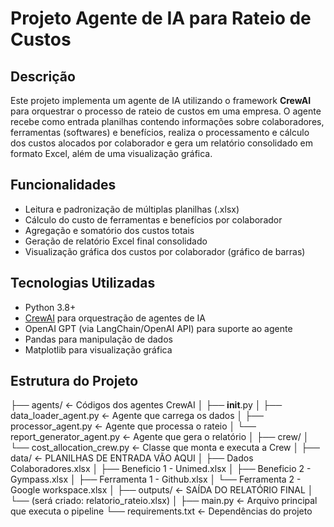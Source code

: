 # Projeto Agente de IA para Rateio de Custos

## Descrição

Este projeto implementa um agente de IA utilizando o framework **CrewAI** para orquestrar o processo de rateio de custos em uma empresa. O agente recebe como entrada planilhas contendo informações sobre colaboradores, ferramentas (softwares) e benefícios, realiza o processamento e cálculo dos custos alocados por colaborador e gera um relatório consolidado em formato Excel, além de uma visualização gráfica.

## Funcionalidades

- Leitura e padronização de múltiplas planilhas (.xlsx)
- Cálculo do custo de ferramentas e benefícios por colaborador
- Agregação e somatório dos custos totais
- Geração de relatório Excel final consolidado
- Visualização gráfica dos custos por colaborador (gráfico de barras)

## Tecnologias Utilizadas

- Python 3.8+
- [CrewAI](https://github.com/crewai/crewai) para orquestração de agentes de IA
- OpenAI GPT (via LangChain/OpenAI API) para suporte ao agente
- Pandas para manipulação de dados
- Matplotlib para visualização gráfica

## Estrutura do Projeto

├── agents/                          ← Códigos dos agentes CrewAI
│   ├── __init__.py
│   ├── data_loader_agent.py         ← Agente que carrega os dados
│   ├── processor_agent.py           ← Agente que processa o rateio
│   └── report_generator_agent.py    ← Agente que gera o relatório
│
├── crew/
│   └── cost_allocation_crew.py      ← Classe que monta e executa a Crew
│
├── data/                            ← PLANILHAS DE ENTRADA VÃO AQUI
│   ├── Dados Colaboradores.xlsx
│   ├── Beneficio 1 - Unimed.xlsx
│   ├── Beneficio 2 - Gympass.xlsx
│   ├── Ferramenta 1 - Github.xlsx
│   └── Ferramenta 2 - Google workspace.xlsx
│
├── outputs/                         ← SAÍDA DO RELATÓRIO FINAL
│   └── (será criado: relatorio_rateio.xlsx)
│
├── main.py                          ← Arquivo principal que executa o pipeline
└── requirements.txt                 ← Dependências do projeto
